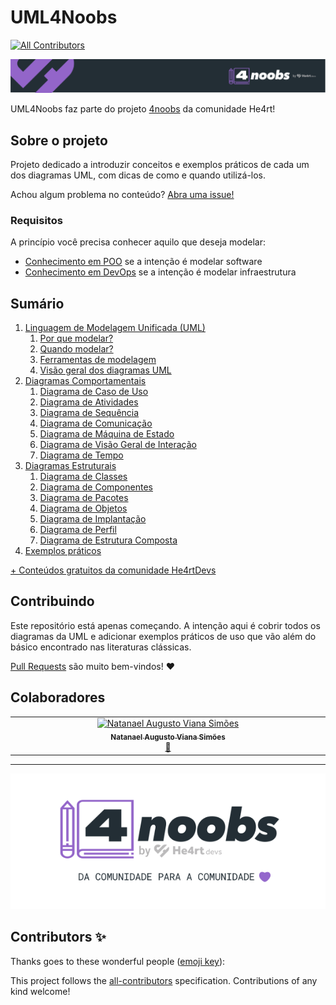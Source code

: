 # UML4Noobs
<!-- ALL-CONTRIBUTORS-BADGE:START - Do not remove or modify this section -->
[![All Contributors](https://img.shields.io/badge/all_contributors-1-orange.svg?style=flat-square)](#contributors-)
<!-- ALL-CONTRIBUTORS-BADGE:END -->

[![header](./recursos/header-4noobs.svg)](https://github.com/he4rt/4noobs)

UML4Noobs faz parte do projeto [4noobs](https://github.com/he4rt/4noobs) da comunidade He4rt!

## Sobre o projeto

Projeto dedicado a introduzir conceitos e exemplos práticos de cada um dos diagramas UML, com dicas de como e quando utilizá-los.

Achou algum problema no conteúdo? [Abra uma issue!](https://github.com/natanaelsimoes/uml4noobs/issues/new)


### Requisitos

A princípio você precisa conhecer aquilo que deseja modelar:

- [Conhecimento em POO](https://github.com/atomotavio/POO4Noobs) se a intenção é modelar software
- [Conhecimento em DevOps](https://github.com/lbarcat/DevOps4noobs) se a intenção é modelar infraestrutura

## Sumário

1. [Linguagem de Modelagem Unificada (UML)](/conteudo/1-linguagem-de-modelagem-unificada-uml/README.md)
   1. [Por que modelar?](/conteudo/1-linguagem-de-modelagem-unificada-uml/1.1-por-que-modelar.md)
   2. [Quando modelar?](/conteudo/1-linguagem-de-modelagem-unificada-uml/1.2-quando-modelar.md)
   3. [Ferramentas de modelagem](/conteudo/1-linguagem-de-modelagem-unificada-uml/1.3-ferramentas-de-modelagem.md)
   4. [Visão geral dos diagramas UML](/conteudo/1-linguagem-de-modelagem-unificada-uml/1.4-visal-geral-dos-diagramas-uml.md)
2. [Diagramas Comportamentais](/conteudo/2-diagramas-comportamentais/README.md)
   1. [Diagrama de Caso de Uso](/conteudo/2-diagramas-comportamentais/2.1-diagrama-de-caso-de-uso.md)
   2. [Diagrama de Atividades](/conteudo/2-diagramas-comportamentais/2.2-diagrama-de-atividades.md)
   3. [Diagrama de Sequência](/conteudo/2-diagramas-comportamentais/2.3-diagrama-de-sequencia.md)
   4. [Diagrama de Comunicação](/conteudo/2-diagramas-comportamentais/2.4-diagrama-de-comunicacao.md)
   5. [Diagrama de Máquina de Estado](/conteudo/2-diagramas-comportamentais/2.5-diagrama-de-maquina-de-estado.md)
   6. [Diagrama de Visão Geral de Interação](/conteudo/2-diagramas-comportamentais/2.6-diagrama-de-visao-geral-de-interacao.md)
   7. [Diagrama de Tempo](/conteudo/2-diagramas-comportamentais/2.7-diagrama-de-tempo.md)
3. [Diagramas Estruturais](/conteudo/3-diagramas-estruturais/README.md)
   1. [Diagrama de Classes](/conteudo/3-diagramas-estruturais/3.1-diagrama-de-classes.md)
   2. [Diagrama de Componentes](/conteudo/3-diagramas-estruturais/3.2-diagrama-de-componentes.md)
   3. [Diagrama de Pacotes](/conteudo/3-diagramas-estruturais/3.3-diagrama-de-pacotes.md)
   4. [Diagrama de Objetos](/conteudo/3-diagramas-estruturais/3.4-diagrama-de-objetos.md)
   5. [Diagrama de Implantação](/conteudo/3-diagramas-estruturais/3.5-diagrama-de-implantacao.md)
   6. [Diagrama de Perfil](/conteudo/3-diagramas-estruturais/3.6-diagrama-de-perfil.md)
   7. [Diagrama de Estrutura Composta](/conteudo/3-diagramas-estruturais/3.7-diagrama-de-estrutura-composta.md)
4. [Exemplos práticos](/conteudo/4-exemplos-praticos/README.md)

[+ Conteúdos gratuitos da comunidade He4rtDevs](https://github.com/he4rt/4noobs)

## Contribuindo

Este repositório está apenas começando. A intenção aqui é cobrir todos os diagramas da UML e adicionar exemplos práticos de uso que vão além do básico encontrado nas literaturas clássicas.

[Pull Requests](https://github.com/natanaelsimoes/uml4noobs/pulls) são muito bem-vindos! :heart:

## Colaboradores

<!-- ALL-CONTRIBUTORS-LIST:START - Do not remove or modify this section -->
<!-- prettier-ignore-start -->
<!-- markdownlint-disable -->
<table>
  <tbody>
    <tr>
      <td align="center" valign="top" width="14.28%"><a href="http://logicamente.info"><img src="https://avatars.githubusercontent.com/u/1112479?v=4?s=100" width="100px;" alt="Natanael Augusto Viana Simões"/><br /><sub><b>Natanael Augusto Viana Simões</b></sub></a><br /><a href="#projectManagement-natanaelsimoes" title="Project Management">📆</a></td>
    </tr>
  </tbody>
</table>

<!-- markdownlint-restore -->
<!-- prettier-ignore-end -->

<!-- ALL-CONTRIBUTORS-LIST:END -->

---

[![header](./recursos/footer-4noobs.svg)](https://github.com/he4rt/4noobs)
## Contributors ✨

Thanks goes to these wonderful people ([emoji key](https://allcontributors.org/docs/en/emoji-key)):

<!-- ALL-CONTRIBUTORS-LIST:START - Do not remove or modify this section -->
<!-- prettier-ignore-start -->
<!-- markdownlint-disable -->
<!-- markdownlint-restore -->
<!-- prettier-ignore-end -->
<!-- ALL-CONTRIBUTORS-LIST:END -->

This project follows the [all-contributors](https://github.com/all-contributors/all-contributors) specification. Contributions of any kind welcome!